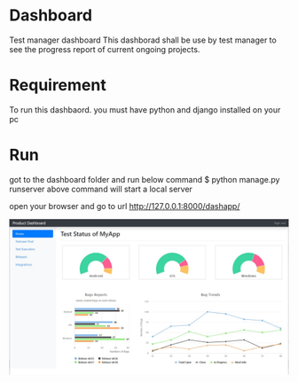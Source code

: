 # Dashboard
Test manager dashboard
This dashborad shall be use by test manager to see the progress report of current ongoing projects.

# Requirement
To run this dashbaord. you must have python and django installed on your pc

# Run 
got to the dashboard folder and run below command
$  python manage.py runserver
above command will start a local server

open your browser and go to url http://127.0.0.1:8000/dashapp/

![Screenshot](screenshot.jpg)
